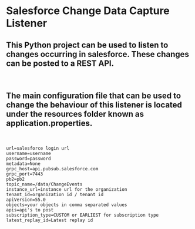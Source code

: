 # Salesforce Change Data Capture Listener

## This Python project can be used to listen to changes occurring in salesforce. These changes can be posted to a REST API.

</br>

## The main configuration file that can be used to change the behaviour of this listener is located under the resources folder known as application.properties.

</br>

``` properties
url=salesforce login url
username=username
password=password
metadata=None
grpc_host=api.pubsub.salesforce.com
grpc_port=7443
pb2=pb2
topic_name=/data/ChangeEvents
instance_url=instance url for the organization
tenant_id=organization id / tenant id
apiVersion=55.0
objects=your objects in comma separated values
apis=api's to post
subscription_type=CUSTOM or EARLIEST for subscription type
latest_replay_id=Latest replay id
```
